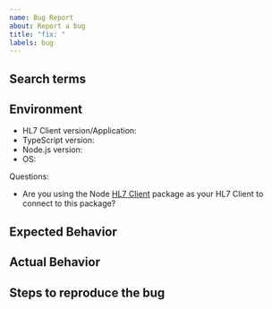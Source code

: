 ```yaml
---
name: Bug Report
about: Report a bug
title: "fix: "
labels: bug
---
```


## Search terms

<!-- Include keywords that might help others with the same problem find this issue -->

## Environment

- HL7 Client version/Application:
- TypeScript version:
- Node.js version:
- OS:

Questions:

- Are you using the Node [HL7 Client](https://github.com/Bugs5382/node-hl7-client) package as your HL7 Client to connect to this package?

## Expected Behavior

<!-- How did you expect HL7 Server to work? -->

## Actual Behavior

<!-- What does HL7 Server fail to do? -->

## Steps to reproduce the bug

<!--

Please provide the code causing the issue, as comprehensively as possible.
If the issue is related to a specific HL7 message, please include the actual
Message you sent. Ensure that any sensitive information is scrubbed and sanitized before sharing.

-->
